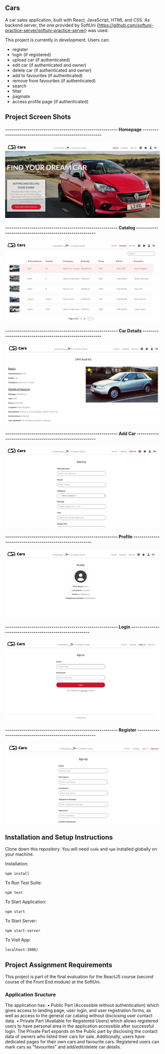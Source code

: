 ## Cars

A car sales application, built with React, JavaScript, HTML and CSS. As backend server, the one provided by SoftUni (https://github.com/softuni-practice-server/softuni-practice-server) was used.

This project is currently in development. Users can:

-   register
-   login (if registered)
-   upload car (if authenticated)
-   edit car (if authenticated and owner)
-   delete car (if authenticated and owner)
-   add to favourites (if authenticated)
-   remove from favourites (if authenticated)
-   search
-   filter
-   paginate
-   access profile page (if authenticated)

## Project Screen Shots

#### -------------------------------------------------------- Homepage --------------------------------------------------------

<img src="./src/images/screenshot1.JPG" alt="screenshot">

#### -------------------------------------------------------- Catalog --------------------------------------------------------

<img src="./src/images/screenshot2.JPG" alt="screenshot">

#### -------------------------------------------------------- Car Details --------------------------------------------------------

<img src="./src/images/screenshot3.JPG" alt="screenshot">

#### -------------------------------------------------------- Add Car --------------------------------------------------------

<img src="./src/images/screenshot4.JPG" alt="screenshot">

#### -------------------------------------------------------- Profile --------------------------------------------------------

<img src="./src/images/screenshot5.JPG" alt="screenshot">

#### -------------------------------------------------------- Login --------------------------------------------------------

<img src="./src/images/screenshot6.JPG" alt="screenshot">

#### -------------------------------------------------------- Register --------------------------------------------------------

<img src="./src/images/screenshot7.JPG" alt="screenshot">

## Installation and Setup Instructions

Clone down this repository. You will need `node` and `npm` installed globally on your machine.

Installation:

`npm install`

To Run Test Suite:

`npm test`

To Start Application:

`npm start`

To Start Server:

`npm start-server`

To Visit App:

`localhost:3000/`

## Project Assignment Requirements

This project is part of the final evaluation for the ReactJS course (second course of the Front End module) at the SoftUni.

### Application Sructure

The application has:
• Public Part (Accessible without authentication) which gives access to landing page, user login, and user registration forms, as well as access to the general car catalog without disclosing user contact data.
• Private Part (Available for Registered Users) which allows registered users to have personal area in the application accessible after successful login. The Private Part expands on the Public part by disclosing the contact data of owners who listed their cars for sale. Additionally, users have dedicated pages for their own cars and favourite cars. Registered users can mark cars as "favourites" and add/edit/delete car details.

